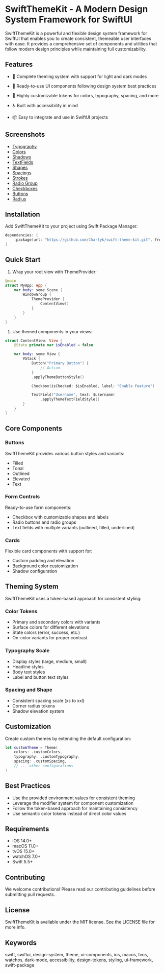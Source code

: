 # SwiftThemeKit - A Modern Design System Framework for SwiftUI

SwiftThemeKit is a powerful and flexible design system framework for SwiftUI that enables you to create consistent, themeable user interfaces with ease. It provides a comprehensive set of components and utilities that follow modern design principles while maintaining full customizability.

## Features

- 🎨 Complete theming system with support for light and dark modes

- 📱 Ready-to-use UI components following design system best practices
- 🔧 Highly customizable tokens for colors, typography, spacing, and more
- ♿️ Built with accessibility in mind
- 📦 Easy to integrate and use in SwiftUI projects

## Screenshots

- [Typography](DemoApp/SwiftThemeKitDemo/SwiftThemeKitDemoTests/__Snapshots__/SwiftThemeKitDemoTests/testExampleViewSnapshot.TypographyView.png)
- [Colors](DemoApp/SwiftThemeKitDemo/SwiftThemeKitDemoTests/__Snapshots__/SwiftThemeKitDemoTests/testExampleViewSnapshot.ColorsView.png)
- [Shadows](DemoApp/SwiftThemeKitDemo/SwiftThemeKitDemoTests/__Snapshots__/SwiftThemeKitDemoTests/testExampleViewSnapshot.ShadowsView.png)
- [TextFields](DemoApp/SwiftThemeKitDemo/SwiftThemeKitDemoTests/__Snapshots__/SwiftThemeKitDemoTests/testExampleViewSnapshot.TextFieldsView.png)
- [Shapes](DemoApp/SwiftThemeKitDemo/SwiftThemeKitDemoTests/__Snapshots__/SwiftThemeKitDemoTests/testExampleViewSnapshot.ShapesView.png)
- [Spacings](DemoApp/SwiftThemeKitDemo/SwiftThemeKitDemoTests/__Snapshots__/SwiftThemeKitDemoTests/testExampleViewSnapshot.SpacingsView.png)
- [Strokes](DemoApp/SwiftThemeKitDemo/SwiftThemeKitDemoTests/__Snapshots__/SwiftThemeKitDemoTests/testExampleViewSnapshot.StrokesView.png)
- [Radio Group](DemoApp/SwiftThemeKitDemo/SwiftThemeKitDemoTests/__Snapshots__/SwiftThemeKitDemoTests/testExampleViewSnapshot.RadioGroupView.png)
- [Checkboxes](DemoApp/SwiftThemeKitDemo/SwiftThemeKitDemoTests/__Snapshots__/SwiftThemeKitDemoTests/testExampleViewSnapshot.CheckboxesView.png)
- [Buttons](DemoApp/SwiftThemeKitDemo/SwiftThemeKitDemoTests/__Snapshots__/SwiftThemeKitDemoTests/testExampleViewSnapshot.ButtonsView.png)
- [Radius](DemoApp/SwiftThemeKitDemo/SwiftThemeKitDemoTests/__Snapshots__/SwiftThemeKitDemoTests/testExampleViewSnapshot.RadiiView.png)

## Installation

Add SwiftThemeKit to your project using Swift Package Manager:

```swift
dependencies: [
    .package(url: "https://github.com/Charlyk/swift-theme-kit.git", from: "1.0.0")
]
```

## Quick Start

1. Wrap your root view with ThemeProvider:

```swift
@main
struct MyApp: App {
    var body: some Scene {
        WindowGroup {
            ThemeProvider {
                ContentView()
            }
        }
    }
}
```

1. Use themed components in your views:

```swift
struct ContentView: View {
    @State private var isEnabled = false

    var body: some View {
        VStack {
            Button("Primary Button") {
                // Action
            }
            .applyThemeButtonStyle()

            Checkbox(isChecked: $isEnabled, label: "Enable Feature")

            TextField("Username", text: $username)
                .applyThemeTextFieldStyle()
        }
    }
}
```

## Core Components

### Buttons

SwiftThemeKit provides various button styles and variants:

- Filled
- Tonal
- Outlined
- Elevated
- Text

### Form Controls

Ready-to-use form components:

- Checkbox with customizable shapes and labels
- Radio buttons and radio groups
- Text fields with multiple variants (outlined, filled, underlined)

### Cards

Flexible card components with support for:

- Custom padding and elevation
- Background color customization
- Shadow configuration

## Theming System

SwiftThemeKit uses a token-based approach for consistent styling:

### Color Tokens

- Primary and secondary colors with variants
- Surface colors for different elevations
- State colors (error, success, etc.)
- On-color variants for proper contrast

### Typography Scale

- Display styles (large, medium, small)
- Headline styles
- Body text styles
- Label and button text styles

### Spacing and Shape

- Consistent spacing scale (xs to xxl)
- Corner radius tokens
- Shadow elevation system

## Customization

Create custom themes by extending the default configuration:

```swift
let customTheme = Theme(
    colors: .customColors,
    typography: .customTypography,
    spacing: .customSpacing,
    // ... other configurations
)
```

## Best Practices

- Use the provided environment values for consistent theming
- Leverage the modifier system for component customization
- Follow the token-based approach for maintaining consistency
- Use semantic color tokens instead of direct color values

## Requirements

- iOS 14.0+
- macOS 11.0+
- tvOS 15.0+
- watchOS 7.0+
- Swift 5.5+

## Contributing

We welcome contributions! Please read our contributing guidelines before submitting pull requests.

## License

SwiftThemeKit is available under the MIT license. See the LICENSE file for more info.

## Keywords

swift, swiftui, design-system, theme, ui-components, ios, macos, tvos, watchos, dark-mode, accessibility, design-tokens, styling, ui-framework, swift-package
